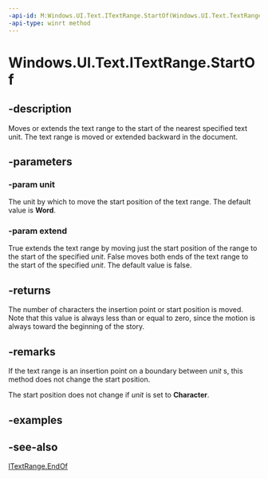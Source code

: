 ```yaml
---
-api-id: M:Windows.UI.Text.ITextRange.StartOf(Windows.UI.Text.TextRangeUnit,System.Boolean)
-api-type: winrt method
---
```


<!-- Method syntax
public int StartOf(Windows.UI.Text.TextRangeUnit unit, System.Boolean extend)
-->

# Windows.UI.Text.ITextRange.StartOf

## -description
Moves or extends the text range to the start of the nearest specified text unit. The text range is moved or extended backward in the document.



## -parameters
### -param unit
The unit by which to move the start position of the text range. The default value is **Word**.

### -param extend
True extends the text range by moving just the start position of the range to the start of the specified *unit*. False moves both ends of the text range to the start of the specified *unit*. The default value is false.

## -returns
The number of characters the insertion point or start position is moved. Note that this value is always less than or equal to zero, since the motion is always toward the beginning of the story.

## -remarks
If the text range is an insertion point on a boundary between *unit* s, this method does not change the start position.

The start position does not change if *unit* is set to **Character**.

## -examples

## -see-also
[ITextRange.EndOf](itextrange_endof_428994747.md)
